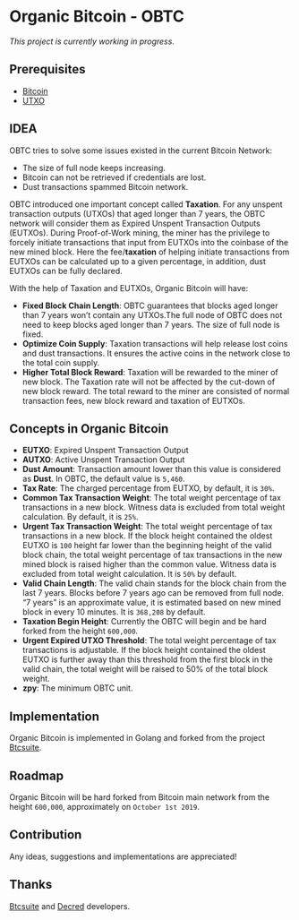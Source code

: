 # Organic Bitcoin - OBTC

*This project is currently working in progress.*

## Prerequisites
- [Bitcoin](https://bitcoin.org/en/)
- [UTXO](https://bitcoin.org/en/glossary/unspent-transaction-output)

## IDEA

OBTC tries to solve some issues existed in the current Bitcoin Network:
- The size of full node keeps increasing.
- Bitcoin can not be retrieved if credentials are lost.
- Dust transactions spammed Bitcoin network.

OBTC introduced one important concept called **Taxation**. For any unspent transaction outputs (UTXOs) that aged longer than 7 years, the OBTC network will consider them as Expired Unspent Transaction Outputs (EUTXOs).  During Proof-of-Work mining, the miner has the privilege to forcely initiate transactions that input from EUTXOs into the coinbase of the new mined block. Here the fee/**taxation** of helping initiate transactions from EUTXOs can be calculated up to a given percentage, in addition, dust EUTXOs can be fully declared.

With the help of Taxation and EUTXOs, Organic Bitcoin will have:
- **Fixed Block Chain Length**: OBTC guarantees that blocks aged longer than 7 years won’t contain any UTXOs.The full node of OBTC does not need to keep blocks aged longer than 7 years. The size of full node is fixed. 
- **Optimize Coin Supply**: Taxation transactions will help release lost coins and dust transactions. It ensures the active coins in the network close to the total coin supply. 
- **Higher Total Block Reward**: Taxation will be rewarded to the miner of new block. The Taxation rate will not be affected by the cut-down of new block reward. The total reward to the miner are consisted of normal transaction fees, new block reward and taxation of EUTXOs.

## Concepts in Organic Bitcoin
- **EUTXO**: Expired Unspent Transaction Output
- **AUTXO**: Active Unspent Transaction Output
- **Dust Amount**: Transaction amount lower than this value is considered as **Dust**. In OBTC, the default value is `5,460`.
- **Tax Rate**: The charged percentage from EUTXO, by default, it is `30%`.
- **Common Tax Transaction Weight**: The total weight percentage of tax transactions in a new block. Witness data is excluded from total weight calculation. By default, it is `25%`.
- **Urgent Tax Transaction Weight**: The total weight percentage of tax transactions in a new block. If the block height contained the oldest EUTXO is `100` height far lower than the beginning height of the valid block chain, the total weight percentage of tax transactions in the new mined block is raised higher than the common value. Witness data is excluded from total weight calculation. It is `50%` by default.
- **Valid Chain Length**: The valid chain stands for the block chain from the last 7 years. Blocks before 7 years ago can be removed from full node. “7 years” is an approximate value, it is estimated based on new mined block in every 10 minutes. It is `368,208` by default.
- **Taxation Begin Height**: Currently the OBTC will begin and be hard forked from the height `600,000`.
- **Urgent Expired UTXO Threshold**: The total weight percentage of tax transactions is adjustable. If the block height contained the oldest EUTXO is further away than this threshold from the first block in the valid chain, the total weight will be raised to 50% of the total block weight.
- **zpy**: The minimum OBTC unit.

## Implementation
Organic Bitcoin is implemented in Golang and forked from the project [Btcsuite](https://github.com/btcsuite).

## Roadmap
Organic Bitcoin will be hard forked from Bitcoin main network from the height `600,000`, approximately on `October 1st 2019`.

## Contribution
Any ideas, suggestions and implementations are appreciated!

## Thanks
[Btcsuite](https://github.com/orgs/btcsuite/people) and [Decred](https://github.com/orgs/decred/people) developers.
